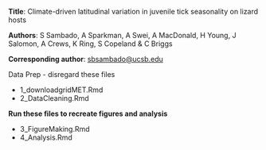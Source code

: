**Title**: Climate-driven latitudinal variation in juvenile tick seasonality on lizard hosts

**Authors**: S Sambado, A Sparkman, A Swei, A MacDonald, H Young, J Salomon, A Crews, K Ring, S Copeland & C Briggs

**Corresponding author**: sbsambado@ucsb.edu 

Data Prep - disregard these files

+ 1_downloadgridMET.Rmd
+ 2_DataCleaning.Rmd

**Run these files to recreate figures and analysis**

+ 3_FigureMaking.Rmd
+ 4_Analysis.Rmd

